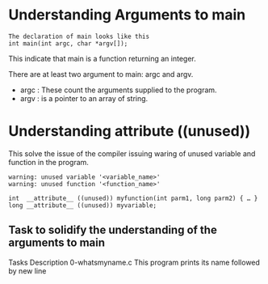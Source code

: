 # Understanding Arguments to main
	The declaration of main looks like this
	int main(int argc, char *argv[]);

This indicate that main is a function returning an integer.

There are at least two argument to main: argc and argv.

* argc : These count the arguments supplied to the program.
* argv : is a pointer to an array of string.

# Understanding __attribute__ ((unused))
This solve the issue of the compiler issuing waring of unused variable and function in the program.

	warning: unused variable '<variable_name>'
	warning: unused function '<function_name>'

	int  __attribute__ ((unused)) myfunction(int parm1, long parm2) { … }
	long __attribute__ ((unused)) myvariable;

## Task to solidify the understanding of the arguments to main

Tasks					Description
0-whatsmyname.c			This program prints its name followed by new line

	
